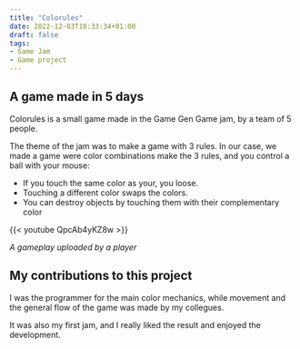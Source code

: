```yaml
---
title: "Colorules"
date: 2022-12-03T18:33:34+01:00
draft: false
tags:
- Game Jam
- Game project
---
```


## A game made in 5 days

Colorules is a small game made in the Game Gen Game jam, by a team of 5 people.

The theme of the jam was to make a game with 3 rules. In our case, we made a game were color combinations make the 3 rules, and you control a ball with your mouse:

- If you touch the same color as your, you loose.
- Touching a different color swaps the colors.
- You can destroy objects by touching them with their complementary color

{{< youtube QpcAb4yKZ8w >}}

*A gameplay uploaded by a player*

## My contributions to this project

I was the programmer for the main color mechanics, while movement and the general flow of the game was made by my collegues.

It was also my first jam, and I really liked the result and enjoyed the development.


